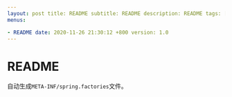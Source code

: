```yaml
---
layout: post title: README subtitle: README description: README tags: []
menus:

- README date: 2020-11-26 21:30:12 +800 version: 1.0
---
```


# README

自动生成`META-INF/spring.factories`文件。    